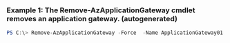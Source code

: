 ### Example 1: The Remove-AzApplicationGateway cmdlet removes an application gateway. (autogenerated)
```powershell
PS C:\> Remove-AzApplicationGateway -Force  -Name ApplicationGateway01 -ResourceGroupName ResourceGroup01
```

